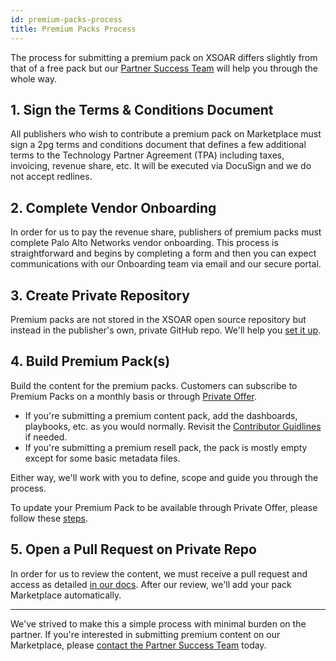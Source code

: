 ```yaml
---
id: premium-packs-process
title: Premium Packs Process
---
```


The process for submitting a premium pack on XSOAR differs slightly from that of a free pack but our <a href="mailto:soar.alliances@paloaltonetworks.com">Partner Success Team</a> will help you through the whole way.

## 1. Sign the Terms & Conditions Document

All publishers who wish to contribute a premium pack on Marketplace must sign a 2pg terms and conditions document that defines a few additional terms to the Technology Partner Agreement (TPA) including taxes, invoicing, revenue share, etc. It will be executed via DocuSign and we do not accept redlines. 

## 2. Complete Vendor Onboarding

In order for us to pay the revenue share, publishers of premium packs must complete Palo Alto Networks vendor onboarding. This process is straightforward and begins by completing a form and then you can expect communications with our Onboarding team via email and our secure portal. 

## 3. Create Private Repository

Premium packs are not stored in the XSOAR open source repository but instead in the publisher's own, private GitHub repo. We'll help you [set it up](/docs/packs/premium_packs). 

## 4. Build Premium Pack(s)

Build the content for the premium packs. Customers can subscribe to Premium Packs on a monthly basis or through [Private Offer](https://xsoar.pan.dev/private-offer). 

- If you're submitting a premium content pack, add the dashboards, playbooks, etc. as you would normally. Revisit the [Contributor Guidlines](https://xsoar.pan.dev/docs/contributing/contributing#contributor-guidelines) if needed.
- If you're submitting a premium resell pack, the pack is mostly empty except for some basic metadata files.

Either way, we'll work with you to define, scope and guide you through the process.

To update your Premium Pack to be available through Private Offer, please follow these [steps](https://xsoar.pan.dev/request-private-offer).

## 5. Open a Pull Request on Private Repo

In order for us to review the content, we must receive a pull request and access as detailed [in our docs](/docs/packs/premium_packs). After our review, we'll add your pack Marketplace automatically. 

-----

We've strived to make this a simple process with minimal burden on the partner. If you're interested in submitting premium content on our Marketplace, please <a href="mailto:soar.alliances@paloaltonetworks.com">contact the Partner Success Team</a> today. 
